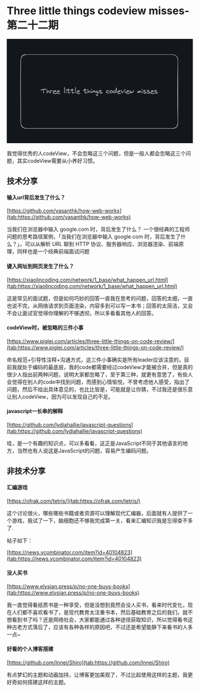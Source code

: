 # Three little things codeview misses-第二十二期


![image.png](../public/images/Snipaste_2024-04-29_11-30-17.png)

我觉得优秀的人codeView，不会忽略这三个问题，但是一般人都会忽略这三个问题，其实codeView需要从小养好习惯。

## 技术分享

#### 输入url背后发生了什么？
[https://github.com/vasanthk/how-web-works](tab:https://github.com/vasanthk/how-web-works)

当我们在浏览器中输入 google.com 时，背后发生了什么？  一个很经典的工程师问题的思考路径案例，「当我们在浏览器中输入 google.com 时，背后发生了什么？」，可以从解析 URL 聊到 HTTP 协议、服务器响应、浏览器渲染、前端原理，同样也是一个经典前端面试问题

#### 键入网址到网页发生了什么？

[https://xiaolincoding.com/network/1_base/what_happen_url.html](tab:https://xiaolincoding.com/network/1_base/what_happen_url.html)

这是常见的面试题，但是如何巧妙的回答一直我在思考的问题，回答的太细，一直也说不完，从网络请求到页面渲染，内容多到可以写一本书；回答的太简洁，又会不会让面试官觉得你理解的不够透彻，所以多看看其他人的回答。

#### codeView时，被忽略的三件小事

[https://www.piglei.com/articles/three-little-things-on-code-review/](tab:https://www.piglei.com/articles/three-little-things-on-code-review/)

命名规范+引导性注释+沟通方式，这三件小事确实是所有leader应该注意的，目前我就处于编码的最底层，我的code都需要经过codeView才能被合并，但是真的很少人指出前两种问题，说明大家都忽略了，至于第三种，就更有意思了，有些人会觉得在别人的code中找到问题，而感到心情愉悦，不曾考虑他人感受，指出了问题，然后不给出具体意见的，也比比皆是，可能就是让你猜，不过我还是很乐意让别人codeView，因为可以发现自己的不足。


#### javascript一长串的解释

[https://github.com/lydiahallie/javascript-questions](tab:https://github.com/lydiahallie/javascript-questions)

哇，是一个有趣的知识点，可以多看看，这正是JavaScript不同于其他语言的地方，当然也有人说这是JavaScript的问题，容易产生编码问题。

## 非技术分享



#### 汇编游戏

[https://ofrak.com/tetris/](tab:https://ofrak.com/tetris/)

这个讨论很火，哪些哪些书籍或者资源可以理解现代汇编器，后面就有人提供了一个游戏，我试了一下，脑细胞还不够我完成第一关，看来汇编知识我是忘得查不多了.

帖子如下：

[https://news.ycombinator.com/item?id=40104823](tab:https://news.ycombinator.com/item?id=40104823)


#### 没人买书

[https://www.elysian.press/p/no-one-buys-books](tab:https://www.elysian.press/p/no-one-buys-books)

我一直觉得看纸质书是一种享受，但是没想到竟然会没人买书，看来时代变化，现在人们都不喜欢看书了，是现代教育太注重书本，然后基础教育之后的我们，就不想看到书了吗？还是网络社会，大家都能通过各种途径获取知识，所以觉得看书这种古老方式落后了，应该有各种各样的原因吧，不过还是希望能静下来看书的人多一点~

#### 好看的个人博客搭建

[https://github.com/Innei/Shiro](tab:https://github.com/Innei/Shiro)

有点梦幻的主题和动画加持，让博客更加美观了，不过比起使用这样的主题，我更好奇如何搭建这样的主题。
